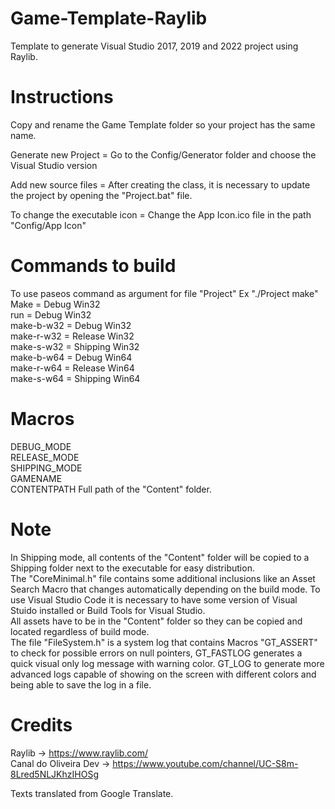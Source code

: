 # Game-Template-Raylib
 Template to generate Visual Studio 2017, 2019 and 2022 project using Raylib.

# Instructions  
Copy and rename the Game Template folder so your project has the same name.  

Generate new Project = Go to the Config/Generator folder and choose the Visual Studio version  
  
Add new source files = After creating the class, it is necessary to update the project by opening the "Project.bat" file.  
  
To change the executable icon = Change the App Icon.ico file in the path "Config/App Icon"  

# Commands to build  
To use paseos command as argument for file "Project" Ex "./Project make"  
Make  = Debug Win32  
run  = Debug Win32  
make-b-w32 = Debug Win32  
make-r-w32 = Release Win32  
make-s-w32 = Shipping Win32  
make-b-w64 = Debug Win64  
make-r-w64 = Release Win64  
make-s-w64 = Shipping Win64  

# Macros
DEBUG_MODE   
RELEASE_MODE  
SHIPPING_MODE  
GAMENAME  
CONTENTPATH  Full path of the "Content" folder.  

# Note
In Shipping mode, all contents of the "Content" folder will be copied to a Shipping folder next to the executable for easy distribution.  
The "CoreMinimal.h" file contains some additional inclusions like an Asset Search Macro that changes automatically depending on the build mode. 
To use Visual Studio Code it is necessary to have some version of Visual Stuido installed or Build Tools for Visual Studio.   
All assets have to be in the "Content" folder so they can be copied and located regardless of build mode.  
The file "FileSystem.h" is a system log that contains Macros "GT_ASSERT" to check for possible errors on null pointers, GT_FASTLOG generates a quick visual only log message with warning color. GT_LOG to generate more advanced logs capable of showing on the screen with different colors and being able to save the log in a file.  
  
# Credits
Raylib -> https://www.raylib.com/  
Canal do Oliveira Dev -> https://www.youtube.com/channel/UC-S8m-8Lred5NLJKhzIHOSg  
  
Texts translated from Google Translate.

